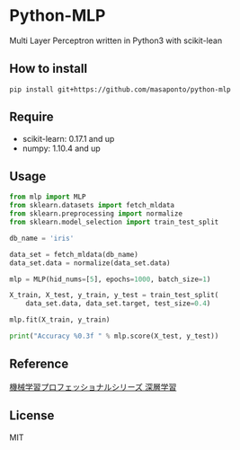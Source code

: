 # Python-MLP
Multi Layer Perceptron written in Python3 with scikit-lean

## How to install 
```
pip install git+https://github.com/masaponto/python-mlp
```

## Require
- scikit-learn: 0.17.1 and up
- numpy: 1.10.4 and up


## Usage
```python
from mlp import MLP
from sklearn.datasets import fetch_mldata
from sklearn.preprocessing import normalize
from sklearn.model_selection import train_test_split

db_name = 'iris'

data_set = fetch_mldata(db_name)
data_set.data = normalize(data_set.data)

mlp = MLP(hid_nums=[5], epochs=1000, batch_size=1)

X_train, X_test, y_train, y_test = train_test_split(
    data_set.data, data_set.target, test_size=0.4)

mlp.fit(X_train, y_train)

print("Accuracy %0.3f " % mlp.score(X_test, y_test))
```


## Reference
[機械学習プロフェッショナルシリーズ 深層学習](http://www.kspub.co.jp/book/detail/1529021.html)


## License
MIT
